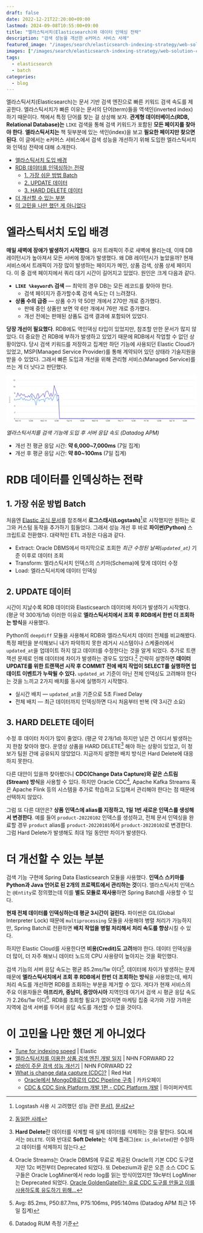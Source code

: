 ```yaml
---
draft: false
date: 2022-12-21T22:20:00+09:00
lastmod: 2024-09-08T10:55:00+09:00
title: "엘라스틱서치(Elasticsearch)와 데이터 인덱싱 전략"
description: "검색 성능을 개선한 e커머스 서비스 사례"
featured_image: "/images/search/elasticsearch-indexing-strategy/web-solution-capabilities-data-ingestion.png"
images: ["/images/search/elasticsearch-indexing-strategy/web-solution-capabilities-data-ingestion.png"]
tags:
  - elasticsearch
  - batch
categories:
  - blog
---
```


엘라스틱서치(Elasticsearch)는 문서 기반 검색 엔진으로 빠른 키워드 검색 속도를 제공한다.
엘라스틱서치가 빠른 이유는 문서의 단어(term)들을 역색인(inverted index)하기 때문이다.
책에서 특정 단어를 찾는 걸 상상해 보자.
**관계형 데이터베이스(RDB, Relational Database)는** `LIKE` 검색을 통해 검색 키워드가 포함된 **모든 페이지를 찾아야 한다**.
**엘라스틱서치는** 책 뒷부분에 있는 색인(index)을 보고 **필요한 페이지만 찾으면 된다**.
이 글에서는 e커머스 서비스에서 검색 성능을 개선하기 위해 도입한 엘라스틱서치와 인덱싱 전략에 대해 소개한다.

- [엘라스틱서치 도입 배경](#엘라스틱서치-도입-배경)
- [RDB 데이터를 인덱싱하는 전략](#rdb-데이터를-인덱싱하는-전략)
  - [1. 가장 쉬운 방법 Batch](#1-가장-쉬운-방법-batch)
  - [2. UPDATE 데이터](#2-update-데이터)
  - [3. HARD DELETE 데이터](#3-hard-delete-데이터)
- [더 개선할 수 있는 부분](#더-개선할-수-있는-부분)
- [이 고민을 나만 했던 게 아니었다](#이-고민을-나만-했던-게-아니었다)

# 엘라스틱서치 도입 배경

**매일 새벽에 장애가 발생하기 시작했다**.
유저 트래픽이 주로 새벽에 몰리는데, 이때 DB 레이턴시가 높아져서 모든 서버에 장애가 발생했다.
왜 DB 레이턴시가 높았을까?
현재 서비스에서 트래픽이 가장 많이 발생하는 페이지가 메인, 상품 검색, 상품 상세 페이지다.
이 중 검색 페이지에서 쿼리 대기 시간이 길어지고 있었다.
원인은 크게 다음과 같다.

- **`LIKE %keyword%` 검색** — 최악의 경우 DB는 모든 레코드를 찾아야 한다.
  - 검색 페이지가 증가할수록 검색 속도는 더 느려졌다.
- **상품 수의 급증** — 상품 수가 약 50만 개에서 270만 개로 증가했다.
  - 판매 중인 상품만 보면 약 6만 개에서 76만 개로 증가했다.
  - 개선 전에는 판매된 상품도 검색 결과에 포함되어 있었다.

**당장 개선이 필요했다**.
RDB에도 역인덱싱 타입이 있었지만, 참조할 만한 문서가 많지 않았다.
더 중요한 건 RDB에 부하가 발생하고 있었기 때문에 RDB에서 작업할 수 없던 상황이었다.
당시 검색 키워드를 저장하고 집계만 하던 기능에 사용되던 Elastic Cloud가 있었고,
MSP(Managed Service Provider)를 통해 계약되어 있던 상태라 기술지원을 받을 수 있었다.
그래서 빠른 도입과 개선을 위해 관리형 서비스(Managed Service)를 쓰는 게 더 낫다고 판단했다.

![Elasticsearch로 응답 속도 개선](/images/search/elasticsearch-indexing-strategy/improve-response-time.png)

*엘라스틱서치를 검색 기능에 도입 후 서버 응답 속도 (Datadog APM)*

- 개선 전 평균 응답 시간: **약 6,000~7,000ms** (7일 집계)
- 개선 후 평균 응답 시간: **약 80~100ms** (7일 집계)

# RDB 데이터를 인덱싱하는 전략

## 1. 가장 쉬운 방법 Batch

처음엔 [Elastic 공식 문서](https://www.elastic.co/kr/blog/how-to-keep-elasticsearch-synchronized-with-a-relational-database-using-logstash)를 참조해서
**로그스태시(Logstash)**[^1]로 시작했지만 원하는 로그와 커스텀 동작을 추가하기 힘들었다.
그래서 성능 개선 후 바로 **파이썬(Python)** 스크립트로 전환했다.
대략적인 ETL 과정은 다음과 같다.

- Extract: Oracle DBMS에서 마지막으로 조회한 *최근 수정된 날짜(`updated_at`)* 기준 이후로 데이터 조회
- Transform: 엘라스틱서치 인덱스의 스키마(Schema)에 맞게 데이터 수정
- Load: 엘라스틱서치에 데이터 인덱싱

## 2. UPDATE 데이터

시간이 지날수록 RDB 데이터와 Elasticsearch 데이터에 차이가 발생하기 시작했다. (평균 약 300개/1d)
이러한 이유로 **엘라스틱서치에서 조회 후 RDB에서 한번 더 조회하는 방식**을 사용했다.

Python의 `deepdiff` 모듈을 사용해서 RDB와 엘라스틱서치 데이터 전체를 비교해봤다.
특정 패턴을 분석해보니 내가 파악하지 못한 레거시 시스템이나 스케줄러에서 `updated_at`을 업데이트 하지 않고 데이터를 수정한다는 것을 알게 되었다.
추가로 트랜잭션 문제로 인해 데이터에 차이가 발생하는 경우도 있었다.[^2]
간략히 설명하면 **데이터 UPDATE를 위한 트랜잭션 시작 후 COMMIT 전에 배치 작업이 SELECT를 실행하면 업데이트 이벤트가 누락될 수 있다.**
`updated_at` 기준이 아닌 전체 인덱싱도 고려해야 한다는 것을 느끼고 2가지 배치를 동시에 실행하기 시작했다.

- 실시간 배치 — `updated_at`을 기준으로 5초 Fixed Delay
- 전체 배치 — 최근 데이터까지 인덱싱하면 다시 처음부터 반복 (약 3시간 소요)

## 3. HARD DELETE 데이터

수정 후 데이터 차이가 많이 줄었다. (평균 약 2개/1d)
하지만 남은 건 어디서 발생하는지 한참 찾아야 했다.
운영상 상품을 HARD DELETE[^3] 해야 하는 상황이 있었고, 이 정보가 팀원 간에 공유되지 않았었다.
지금까지 설명한 배치 방식은 Hard Delete에 대응하지 못한다.

다른 대안이 있을까 찾아봤더니 **CDC(Change Data Capture)와 같은 스트림(Stream) 방식**을 사용할 수 있다.
하지만 Oracle CDC[^4], Apache Kafka Streams 혹은 Apache Flink 등의 시스템을 추가로 학습하고 도입해서 관리해야 한다는 점 때문에 선택하지 않았다.

그럼 또 다른 대안은? **상품 인덱스에 alias를 지정하고, 1일 1번 새로운 인덱스를 생성해서 변경한다**.
예를 들어 `product-20220102` 인덱스를 생성하고,
전체 문서 인덱싱을 완료할 경우 `product` alias를 `product-20220101`에서 `product-20220102`로 변경한다.
그럼 Hard Delete가 발생해도 최대 1일 동안만 차이가 발생한다.

# 더 개선할 수 있는 부분

검색 기능 구현에 Spring Data Elasticsearch 모듈을 사용했다.
**인덱스 스키마를 Python과 Java 언어로 된 2개의 프로젝트에서 관리하는 것**이다.
엘라스틱서치 인덱스는 `@Entity`로 정의했는데 이를 **별도 모듈로 재사용**하면 Spring Batch를 사용할 수 있다.

**현재 전체 데이터를 인덱싱하는데 평균 3시간이 걸린다.**
파이썬은 GIL(Global Interpreter Lock) 때문에 `multiprocessing` 모듈을 사용해야 병렬 처리가 가능하지만,
Spring Batch로 전환하면 **배치 작업을 병럴 처리해서 처리 속도를 향상**시킬 수 있다.

하지만 Elastic Cloud를 사용한다면 **비용(Credit)도 고려**해야 한다.
데이터 인덱싱을 더 많이, 더 자주 해보니 데이터 노드의 CPU 사용량이 높아지는 것을 확인했다.

검색 기능의 서버 응답 속도는 평균 85.2ms/1w 이다[^5].
데이터에 차이가 발생하는 문제 때문에 **엘라스틱서치에서 조회 후 RDB에서 한번 더 조회하는 방식**을 사용했는데,
배치 처리 속도를 개선하면 RDB를 조회하는 부분을 제거할 수 있다.
게다가 현재 서비스의 주요 이용자들은 **아프리카, 중남미, 중앙아시아** 지역인데 여기서 검색 시 평균 응답 속도가 2.26s/1w 이다[^6].
RDB를 조회할 필요가 없어지면 마케팅 집중 국가와 가장 가까운 지역에 검색 서버를 두어서 응답 속도를 개선할 수 있을 것이다.

# 이 고민을 나만 했던 게 아니었다

- [Tune for indexing speed](https://www.elastic.co/guide/en/elasticsearch/reference/current/tune-for-indexing-speed.html) | Elastic
- [엘라스틱서치를 이용한 상품 검색 엔진 개발 일지](https://youtu.be/fBfUr_8Pq8A) | NHN FORWARD 22
- [샵바이 주문 검색 성능 개선기](https://youtu.be/1hpfNvcEbYQ) | NHN FORWARD 22
- [What is change data capture (CDC)?](https://www.redhat.com/topics/integration/what-is-change-data-capture) | Red Hat
  - [Oracle에서 MongoDB로의 CDC Pipeline 구축](https://tech.kakaopay.com/post/kakaopaysec-mongodb-cdc/) | 카카오페이
  - [CDC & CDC Sink Platform 개발 1편 - CDC Platform 개발](https://hyperconnect.github.io/2021/01/11/cdc-platform.html) | 하이퍼커넥트

[^1]: Logstash 사용 시 고려했던 성능 관련 [문서1](https://www.elastic.co/guide/en/logstash/7.17/performance-tuning.html),
[문서2](https://www.elastic.co/guide/en/logstash/7.17/resiliency.html)
[^2]: [동일한 사례](https://youtu.be/1hpfNvcEbYQ?t=862)
[^3]: **Hard Delete**란 데이터를 삭제할 때 실제 데이터를 삭제하는 것을 말한다. SQL에서는 `DELETE`.
이와 반대로 **Soft Delete**는 삭제 플래그(ex: `is_deleted`)만 수정하고 데이터를 삭제하지 않는다.
[^4]: Oracle Streams는 Oracle DBMS에 무료로 제공된 Oracle의 기본 CDC 도구였지만 12c 버전부터 Deprecated 되었다.
또 Debezium과 같은 오픈 소스 CDC 도구들은 Oracle LogMiner에서 redo log를 읽는 방식이었지만 19c부터 LogMiner는 Deprecated 되었다.
[Oracle GoldenGate라는 유료 CDC 도구를 만들고 이를 사용하도록 유도하기 위해...](https://bryteflow.com/oracle-cdc-change-data-capture-13-things-to-know/)
[^5]: Avg: 85.2ms, P50:87.7ms, P75:106ms, P95:140ms (Datadog APM 최근 1주일 집계)
[^6]: Datadog RUM 측정 기준
